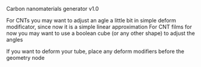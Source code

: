 Carbon nanomaterials generator v1.0

For CNTs you may want to adjust an agle a little bit in simple deform modificator, since now it is a simple linear approximation
For CNT films for now you may want to use a boolean cube (or any other shape) to adjust the angles

If you want to deform your tube, place any deform modifiers before the geometry node
